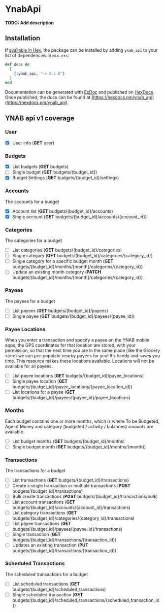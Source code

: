 # YnabApi

**TODO: Add description**

## Installation

If [available in Hex](https://hex.pm/docs/publish), the package can be installed
by adding `ynab_api` to your list of dependencies in `mix.exs`:

```elixir
def deps do
  [
    {:ynab_api, "~> 0.1.0"}
  ]
end
```

Documentation can be generated with [ExDoc](https://github.com/elixir-lang/ex_doc)
and published on [HexDocs](https://hexdocs.pm). Once published, the docs can
be found at [https://hexdocs.pm/ynab_api](https://hexdocs.pm/ynab_api).

## YNAB api v1 coverage

### User
- [x] User info (**GET** user)

### Budgets
- [x] List budgets (**GET** budgets)
- [ ] Single budget (**GET** budgets/{budget_id})
- [x] Budget Settings (**GET** budgets/{budget_id}/settings)

### Accounts

The accounts for a budget

- [x] Account list (**GET** budgets/{budget_id}/accounts)
- [x] Single account (**GET** budgets/{budget_id}/accounts/{account_id})

### Categories

The categories for a budget

- [ ] List categories (**GET** budgets/{budget_id}/categories)
- [ ] Single category (**GET** budgets/{budget_id}/categories/{category_id})
- [ ] Single category for a specific budget month (**GET** budgets/{budget_id}/months/{month}/categories/{category_id})
- [ ] Update an existing month category (**PATCH** budgets/{budget_id}/months/{month}/categories/{category_id})

### Payees

The payees for a budget

- [ ] List payees (**GET** budgets/{budget_id}/payees)
- [ ] Single payee (**GET** budgets/{budget_id}/payees/{payee_id})

### Payee Locations

When you enter a transaction and specify a payee on the YNAB mobile apps, the GPS coordinates for that location are stored, with your permission, so that the next time you are in the same place (like the Grocery store) we can pre-populate nearby payees for you! It’s handy and saves you time. This resource makes these locations available. Locations will not be available for all payees.

- [ ] List payee locations (**GET** budgets/{budget_id}/payee_locations)
- [ ] Single payee location (**GET** budgets/{budget_id}/payee_locations/{payee_location_id})
- [ ] List locations for a payee (**GET** budgets/{budget_id}/payees/{payee_id}/payee_locations)

### Months

Each budget contains one or more months, which is where To be Budgeted, Age of Money and category (budgeted / activity / balances) amounts are available.

- [ ] List budget months (**GET** budgets/{budget_id}/months)
- [ ] Single budget month (**GET** budgets/{budget_id}/months/{month})

### Transactions

The transactions for a budget

- [ ] List transactions (**GET** budgets/{budget_id}/transactions)
- [ ] Create a single transaction or multiple transactions (**POST** budgets/{budget_id}/transactions)
- [ ] Bulk create transactions (**POST** budgets/{budget_id}/transactions/bulk)
- [ ] List account transactions (**GET** budgets/{budget_id}/accounts/{account_id}/transactions)
- [ ] List category transactions (**GET** budgets/{budget_id}/categories/{category_id}/transactions)
- [ ] List payee transactions (**GET** budgets/{budget_id}/payees/{payee_id}/transactions)
- [ ] Single transaction (**GET** budgets/{budget_id}/transactions/{transaction_id})
- [ ] Updates an existing transaction (**PUT** budgets/{budget_id}/transactions/{transaction_id})

### Scheduled Transactions

The scheduled transactions for a budget

- [ ] List scheduled transactions (**GET** budgets/{budget_id}/scheduled_transactions)
- [ ] Single scheduled transaction (**GET** budgets/{budget_id}/scheduled_transactions/{scheduled_transaction_id})
